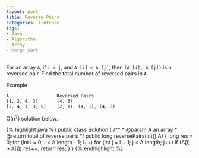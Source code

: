 ```yaml
---
layout: post
title: Reverse Pairs
categories: lintcode
tags:
- Java
- Algorithm
- Array
- Merge Sort
---
```


For an array `A`, if `i < j`, and `A [i] > A [j]`, then `(A [i], A [j])` is a reversed pair. Find the total number of reversed pairs in `A`.

Example

```
A                  Reversed Pairs
[1, 2, 4, 3]       (4, 3)
[2, 4, 1, 3, 5]    (2, 1), (4, 1), (4, 3)
```

O(n<sup>2</sup>) solution below.

{% highlight java %}
public class Solution {
    /**
     * @param A an array
     * @return total of reverse pairs
     */
    public long reversePairs(int[] A) {
        long res = 0;
        for (int i = 0; i < A.length - 1; i++)
            for (int j = i + 1; j < A.length; j++)
                if (A[i] > A[j])
                    res++;
        return res;
    }
}
{% endhighlight %}